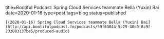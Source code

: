 
title=Bootiful Podcast: Spring Cloud Services teammate Bella (Yuxin) Bai
date=2020-01-16
type=post
tags=blog
status=published
~~~~~~
[(2020-01-16) Spring Cloud Services teammate Bella (Yuxin) Bai](http://api.bootifulpodcast.fm/podcasts/59f63044-5c25-40d9-8c9f-232083137be5/produced-audio) 
            